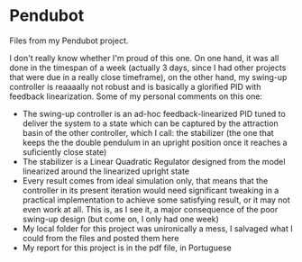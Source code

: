 # Pendubot
Files from my Pendubot project. 

I don't really know whether I'm proud of this one. On one hand, it was all done in the timespan of a week (actually 3 days, since I had other projects that were due in a really close timeframe), on the other hand, my swing-up controller is reaaaally not robust and is basically a glorified PID with feedback linearization.
Some of my personal comments on this one: 

- The swing-up controller is an ad-hoc feedback-linearized PID tuned to deliver the system to a state which can be captured by the attraction basin of the other controller, which I call: the stabilizer (the one that keeps the the double pendulum in an upright position once it reaches a suficiently close state)
- The stabilizer is a Linear Quadratic Regulator designed from the model linearized around the linearized upright state
- Every result comes from ideal simulation only, that means that the controller in its present iteration would need significant tweaking in a practical implementation to achieve some satisfying result, or it may not even work at all. This is, as I see it, a major consequence of the poor swing-up design (but come on, I only had one week)
- My local folder for this project was unironically a mess, I salvaged what I could from the files and posted them here
- My report for this project is in the pdf file, in Portuguese

